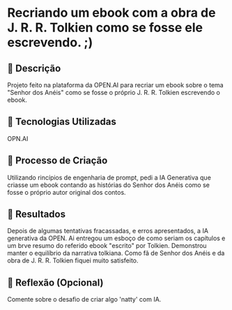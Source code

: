 # Recriando um ebook com a obra de J. R. R. Tolkien como se fosse ele escrevendo. ;)

## 📒 Descrição
Projeto feito na plataforma da OPEN.AI para recriar um ebook sobre o tema "Senhor dos Anéis" como se fosse o próprio J. R. R. Tolkien escrevendo o ebook.

## 🤖 Tecnologias Utilizadas
OPN.AI

## 🧐 Processo de Criação
Utilizando rincípios de engenharia de prompt, pedi a IA Generativa que criasse um ebook contando as histórias do Senhor dos Anéis como se fosse o próprio autor original dos contos.

## 🚀 Resultados
Depois de algumas tentativas fracassadas, e erros apresentados, a IA generativa da OPEN. Ai entregou um esboço de como seriam os capítulos e um brve resumo do referido ebook "escrito" por Tolkien. Demonstrou manter o equilíbrio da narrativa tolkiana. Como fã de Senhor dos Anéis e da obra de J. R. R. Tolkien fiquei muito satisfeito.

## 💭 Reflexão (Opcional)
Comente sobre o desafio de criar algo 'natty' com IA.
